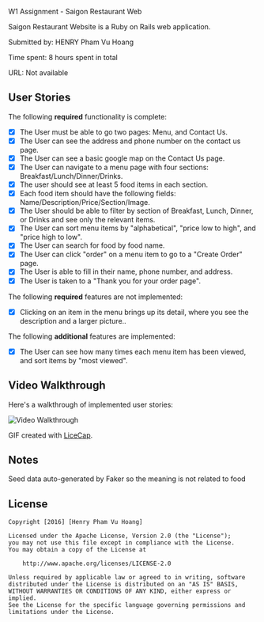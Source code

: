 W1 Assignment - Saigon Restaurant Web


Saigon Restaurant Website is a Ruby on Rails web application.

Submitted by: HENRY Pham Vu Hoang

Time spent: 8 hours spent in total

URL: Not available


## User Stories

The following **required** functionality is complete:

* [x] The User must be able to go two pages: Menu, and Contact Us.
* [x] The User can see the address and phone number on the contact us page.
* [x] The User can see a basic google map on the Contact Us page.
* [x] The User can navigate to a menu page with four sections: Breakfast/Lunch/Dinner/Drinks.
* [x] The user should see at least 5 food items in each section.
* [x] Each food item should have the following fields: Name/Description/Price/Section/Image.
* [x] The User should be able to filter by section of Breakfast, Lunch, Dinner, or Drinks and see only the relevant items. 
* [x] The User can sort menu items by "alphabetical", "price low to high", and "price high to low". 
* [x] The User can search for food by food name.
* [x] The User can click "order" on a menu item to go to a "Create Order" page.
* [x] The User is able to fill in their name, phone number, and address.
* [x] The User is taken to a "Thank you for your order page".

The following **required** features are not implemented:
* [x] Clicking on an item in the menu brings up its detail, where you see the description and a larger picture.. 

The following **additional** features are implemented:

- [x] The User can see how many times each menu item has been viewed, and sort items by "most viewed".


## Video Walkthrough 

Here's a walkthrough of implemented user stories:

![Video Walkthrough](https://s17.postimg.org/bb8ptqlof/restaurant.gif)

GIF created with [LiceCap](http://www.cockos.com/licecap/).


## Notes

Seed data auto-generated by Faker so the meaning is not related to food


## License

    Copyright [2016] [Henry Pham Vu Hoang]

    Licensed under the Apache License, Version 2.0 (the "License");
    you may not use this file except in compliance with the License.
    You may obtain a copy of the License at

        http://www.apache.org/licenses/LICENSE-2.0

    Unless required by applicable law or agreed to in writing, software
    distributed under the License is distributed on an "AS IS" BASIS,
    WITHOUT WARRANTIES OR CONDITIONS OF ANY KIND, either express or implied.
    See the License for the specific language governing permissions and
    limitations under the License.
